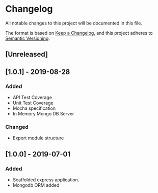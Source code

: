 # Changelog

All notable changes to this project will be documented in this file.

The format is based on [Keep a Changelog](https://keepachangelog.com/en/1.0.0/),
and this project adheres to [Semantic Versioning](https://semver.org/spec/v2.0.0.html).

## [Unreleased]

## [1.0.1] - 2019-08-28

### Added

- API Test Coverage
- Unit Test Coverage
- Mocha specification
- In Memory Mongo DB Server

### Changed

- Export module structure

## [1.0.0] - 2019-07-01

### Added

- Scaffolded express application.
- Mongodb ORM added
